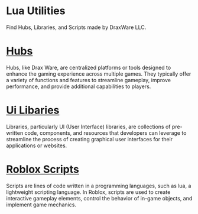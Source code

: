 # Lua Utilities

Find Hubs, Libraries, and Scripts made by DraxWare LLC.

# [Hubs](Hubs)
Hubs, like Drax Ware, are centralized platforms or tools designed to enhance the gaming experience across multiple games. They typically offer a variety of functions and features to streamline gameplay, improve performance, and provide additional capabilities to players.

# [Ui Libaries](Ui%20Libraries)
Libraries, particularly UI (User Interface) libraries, are collections of pre-written code, components, and resources that developers can leverage to streamline the process of creating graphical user interfaces for their applications or websites.

# [Roblox Scripts](draxware.github.io/Lua/Scripts)
Scripts are lines of code written in a programming languages, such as lua, a lightweight scripting language. In Roblox, scripts are used to create interactive gameplay elements, control the behavior of in-game objects, and implement game mechanics.
